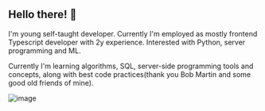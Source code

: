 ## Hello there! :evergreen_tree:

I'm young self-taught developer. Currently I'm employed as mostly frontend Typescript developer with 2y experience. Interested with Python, server programming and ML.

Currently I'm learning algorithms, SQL, server-side programming tools and concepts, along with best code practices(thank you Bob Martin and some good old friends of mine).

![image](https://www.codewars.com/users/onecoldwhiteday/badges/large)

<!--
# Hey!
[![Top Langs](https://github-readme-stats.vercel.app/api/top-langs/?username=onecoldwhiteday&langs_count=8)](https://github.com/anuraghazra/github-readme-stats)
I am young self-taught developer, a fan of data and web-technologies.
**onecoldwhiteday/onecoldwhiteday** is a ✨ _special_ ✨ repository because its `README.md` (this file) appears on your GitHub profile.

Here are some ideas to get you started:

- 🔭 I’m currently working on ...
- 🌱 I’m currently learning ...
- 👯 I’m looking to collaborate on ...
- 🤔 I’m looking for help with ...
- 💬 Ask me about ...
- 📫 How to reach me: ...
- 😄 Pronouns: ...
- ⚡ Fun fact: ...
-->
